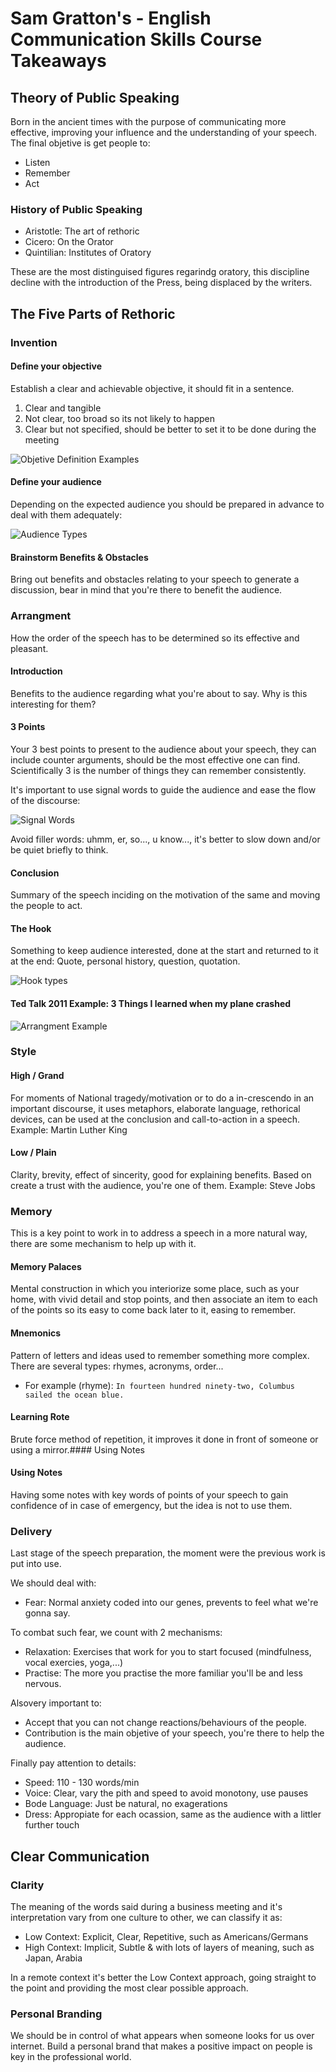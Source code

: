 # Sam Gratton's - English Communication Skills Course Takeaways

## Theory of Public Speaking

Born in the ancient times with the purpose of communicating more effective, improving your influence and the understanding of your speech.
The final objetive is get people to: 
- Listen
- Remember
- Act
### History of Public Speaking

- Aristotle: The art of rethoric
- Cicero: On the Orator
- Quintilian: Institutes of Oratory

These are the most distinguised figures regarindg oratory, this discipline decline with the introduction of the Press, being displaced by the writers.

## The Five Parts of Rethoric

### Invention

#### Define your objective

Establish a clear and achievable objective, it should fit in a sentence.

1. Clear and tangible
2. Not clear, too broad so its not likely to happen
3. Clear but not specified, should be better to set it to be done during the meeting

![Objetive Definition Examples](img/objetiveDefinition.png)

#### Define your audience

Depending on the expected audience you should be prepared in advance to deal with them adequately:

![Audience Types](img/audienceType.png)
#### Brainstorm Benefits & Obstacles
 
Bring out benefits and obstacles relating to your speech to generate a discussion, bear in mind that you're there to benefit the audience.

### Arrangment

How the order of the speech has to be determined so its effective and pleasant. 

#### Introduction

Benefits to the audience regarding what you're about to say. Why is this interesting for them?

#### 3 Points

Your 3 best points to present to the audience about your speech, they can include counter arguments, should be the most effective one can find.
Scientifically 3 is the number of things they can remember consistently.

It's important to use signal words to guide the audience and ease the flow of the discourse:

![Signal Words](img/signalWords.png)

Avoid filler words: uhmm, er, so..., u know..., it's better to slow down and/or be quiet briefly to think.

#### Conclusion

Summary of the speech inciding on the motivation of the same and moving the people to act.

#### The Hook

Something to keep audience interested, done at the start and returned to it at the end: Quote, personal history, question, quotation.

![Hook types](img/theHook.png)

#### Ted Talk 2011 Example: 3 Things I learned when my plane crashed
![Arrangment Example](img/arrangementExample.png)

### Style

#### High / Grand

For moments of National tragedy/motivation or to do a in-crescendo in an important discourse, it uses metaphors, elaborate language, rethorical devices, can be used at the conclusion and call-to-action in a speech.
Example: Martin Luther King

#### Low / Plain

Clarity, brevity, effect of sincerity, good for explaining benefits. Based on create a trust with the audience, you're one of them.
Example: Steve Jobs

### Memory

This is a key point to work in to address a speech in a more natural way, there are some mechanism to help up with it.

#### Memory Palaces

Mental construction in which you interiorize some place, such as your home, with vivid detail and stop points, and then associate an item to each of the points so its easy to come back later to it, easing to remember.

#### Mnemonics

Pattern of letters and ideas used to remember something more complex.
There are several types: rhymes, acronyms, order... 
- For example (rhyme): `In fourteen hundred ninety-two,
Columbus sailed the ocean blue.`

#### Learning Rote

Brute force method of repetition, it improves it done in front of someone or using a mirror.#### Using Notes

#### Using Notes

Having some notes with key words of points of your speech to gain confidence of in case of emergency, but the idea is not to use them.

### Delivery

Last stage of the speech preparation, the moment were the previous work is put into use.

We should deal with:

- Fear: Normal anxiety coded into our genes, prevents to feel what we're gonna say.

To combat such fear, we count with 2 mechanisms:

- Relaxation: Exercises that work for you to start focused (mindfulness, vocal exercies, yoga,...)
- Practise: The more you practise the more familiar you'll be and less nervous.

Alsovery important to:

- Accept that you can not change reactions/behaviours of the people.
- Contribution is the main objetive of your speech, you're there to help the audience.

Finally pay attention to details:

- Speed: 110 - 130 words/min
- Voice: Clear, vary the pith and speed to avoid monotony, use pauses
- Bode Language: Just be natural, no exagerations
- Dress: Appropiate for each ocassion, same as the audience with a littler further touch


## Clear Communication

### Clarity

The meaning of the words said during a business meeting and it's interpretation vary from one culture to other, we can classify it as:

- Low Context: Explicit, Clear, Repetitive, such as Americans/Germans
- High Context: Implicit, Subtle & with lots of layers of meaning, such as Japan, Arabia

In a remote context it's better the Low Context approach, going straight to the point and providing the most clear possible approach.

### Personal Branding

We should be in control of what appears when someone looks for us over internet.
Build a personal brand that makes a positive impact on people is key in the professional world.